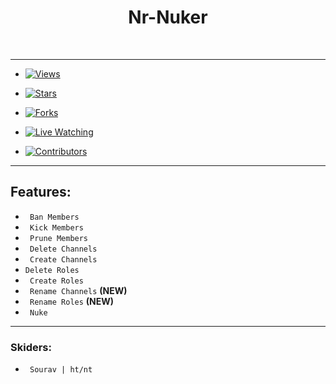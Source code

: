 <div align="center">
<h1>Nr-Nuker</h1><br>
</div>

---

* [![Views](https://img.shields.io/github/contributors/techieharsh7/nr-nuker?label=views&style=for-the-badge)](https://github.com/techieharsh7/nr-nuker/graphs/traffic)

* [![Stars](https://img.shields.io/github/stars/techieharsh7/nr-nuker?label=Stars&style=for-the-badge)](https://github.com/techieharsh7/nr-nuker/stargazers)

* [![Forks](https://img.shields.io/github/forks/techieharsh7/nr-nuker?label=Forks&style=for-the-badge)](https://github.com/techieharsh7/nr-nuker/network/members)

* [![Live Watching](https://img.shields.io/github/watchers/techieharsh7/nr-nuker?label=watchers&style=for-the-badge)](https://github.com/techieharsh7/nr-nuker/watchers)

* [![Contributors](https://img.shields.io/github/contributor/techieharsh7/nr-nuker?label=contributors&style=for-the-badge)](https://github.com/techieharsh7/nr-nuker/graphs/contributors)

---

## Features:
* ` Ban Members`
* ` Kick Members`
* ` Prune Members`
* ` Delete Channels`
* ` Create Channels`
* `Delete Roles`
* ` Create Roles`
* ` Rename Channels` **(NEW)**
* ` Rename Roles` **(NEW)**
* ` Nuke` 

---

### Skiders:

* ` Sourav | ht/nt`
